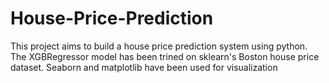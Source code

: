 # House-Price-Prediction
This project aims to build a house price prediction system using python. The XGBRegressor model has been trined on sklearn's Boston house price dataset. Seaborn and matplotlib have been used for visualization
